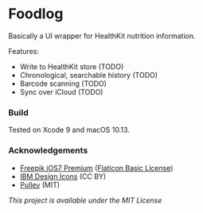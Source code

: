 #  Foodlog

Basically a UI wrapper for HealthKit nutrition information.

Features:
* Write to HealthKit store (TODO)
* Chronological, searchable history (TODO)
* Barcode scanning (TODO)
* Sync over iCloud (TODO)

### Build
Tested on Xcode 9 and macOS 10.13.

### Acknowledgements
- [Freepik iOS7 Premium](https://www.flaticon.com/packs/ios7-premium) ([Flaticon Basic License](https://file000.flaticon.com/downloads/license/license.pdf))
- [IBM Design Icons](https://github.com/IBM-Design/icons) (CC BY)
- [Pulley](https://github.com/52inc/Pulley) (MIT)

*This project is available under the MIT License*
